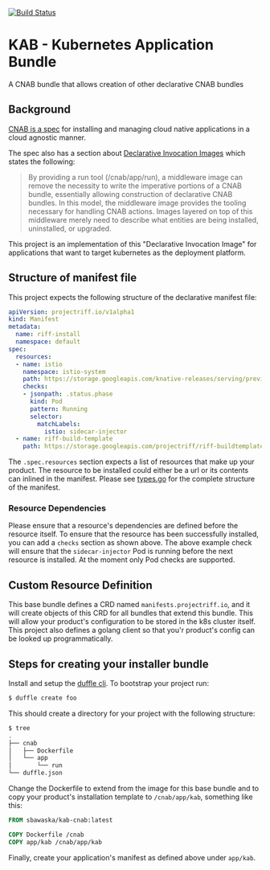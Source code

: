 [![Build Status](https://dev.azure.com/projectriff/projectriff/_apis/build/status/projectriff.cnab-k8s-installer-base?branchName=master)](https://dev.azure.com/projectriff/projectriff/_build/latest?definitionId=15&branchName=master)

# KAB - Kubernetes Application Bundle
A CNAB bundle that allows creation of other declarative CNAB bundles


## Background

[CNAB is a spec](https://github.com/deislabs/cnab-spec) for installing and managing cloud native applications in a
cloud agnostic manner.

The spec also has a section about [Declarative Invocation Images](https://github.com/deislabs/cnab-spec/blob/master/801-declarative-images.md)
which states the following:

> By providing a run tool (/cnab/app/run), a middleware image can remove the necessity to write the imperative portions
> of a CNAB bundle, essentially allowing construction of declarative CNAB bundles. In this model, the middleware image
> provides the tooling necessary for handling CNAB actions. Images layered on top of this middleware merely need to
> describe what entities are being installed, uninstalled, or upgraded.

This project is an implementation of this "Declarative Invocation Image" for applications that want to target kubernetes
as the deployment platform.

## Structure of manifest file

This project expects the following structure of the declarative manifest file:
```yaml
apiVersion: projectriff.io/v1alpha1
kind: Manifest
metadata:
  name: riff-install
  namespace: default
spec:
  resources:
  - name: istio
    namespace: istio-system
    path: https://storage.googleapis.com/knative-releases/serving/previous/v0.3.0/istio.yaml
    checks:
    - jsonpath: .status.phase
      kind: Pod
      pattern: Running
      selector:
        matchLabels:
          istio: sidecar-injector
  - name: riff-build-template
    path: https://storage.googleapis.com/projectriff/riff-buildtemplate/riff-cnb-clusterbuildtemplate-0.2.0-snapshot-ci-63cd05079e1f.yaml
```
The `.spec.resources` section expects a list of resources that make up your product. The resource to be installed could
either be a url or its contents can inlined in the manifest. Please see [types.go](https://github.com/projectriff/cnab-k8s-installer-base/blob/master/pkg/apis/kab/v1alpha1/types.go)
for the complete structure of the manifest.

### Resource Dependencies
Please ensure that a resource's dependencies are defined before the resource itself. To ensure that the resource has
been successfully installed, you can add a `checks` section as shown above. The above example check will ensure that
the `sidecar-injector` Pod is running before the next resource is installed. At the moment only Pod checks are supported.


## Custom Resource Definition
This base bundle defines a CRD named `manifests.projectriff.io`, and it will create objects of this CRD for all bundles
that extend this bundle. This will allow your product's configuration to be stored in the k8s cluster itself. This
project also defines a golang client so that you'r product's config can be looked up programmatically.

## Steps for creating your installer bundle

Install and setup the [duffle cli](https://github.com/deislabs/duffle). To bootstrap your project run:
```bash
$ duffle create foo
```
This should create a directory for your project with the following structure:
```bash
$ tree
.
├── cnab
│   ├── Dockerfile
│   └── app
│       └── run
└── duffle.json
```
Change the Dockerfile to extend from the image for this base bundle and to copy your product's installation template to
`/cnab/app/kab`, something like this:
```dockerfile
FROM sbawaska/kab-cnab:latest

COPY Dockerfile /cnab
COPY app/kab /cnab/app/kab
```

Finally, create your application's manifest as defined above under `app/kab`.
